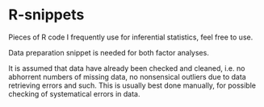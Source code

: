 # R-snippets
Pieces of R code I frequently use for inferential statistics, feel free to use.

Data preparation snippet is needed for both factor analyses.

It is assumed that data have already been checked and cleaned, i.e. no abhorrent numbers of missing data, no nonsensical outliers due to data retrieving errors and such. This is usually best done manually, for possible checking of systematical errors in data.
